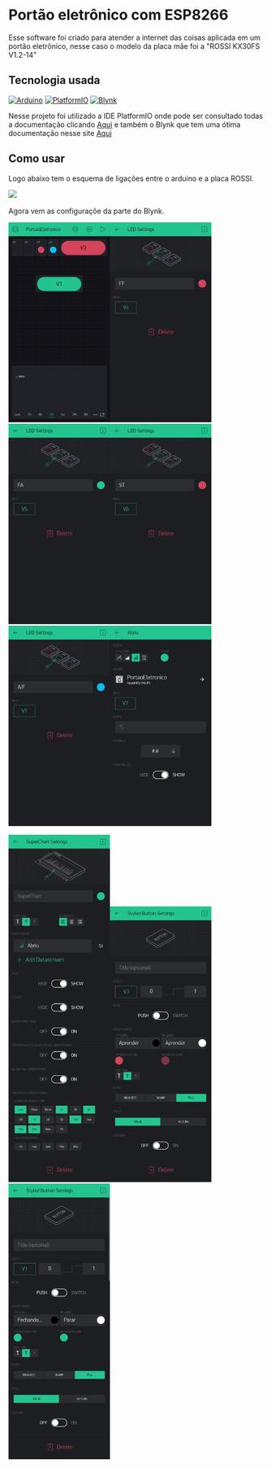 # Portão eletrônico com ESP8266

Esse software foi criado para atender a internet das coisas aplicada em um portão eletrônico, nesse caso o modelo da placa mãe foi a "ROSSI KX30FS V1.2-14" 

## Tecnologia usada

[![Arduino](https://img.shields.io/badge/-Arduino-008184?style=flat-square&logo=Arduino)](https://www.arduino.cc/)
[![PlatformIO](https://img.shields.io/badge/-PlatformIO-FF7F00?style=flat-square&logo=PlatformIO)](https://platformio.org/)
[![Blynk](https://img.shields.io/badge/-Blynk-1FD699?style=flat-square&logo=Blynk)](https://blynk.io/)

Nesse projeto foi utilizado a IDE PlatformIO onde pode ser consultado todas a documentação clicando [Aqui](https://platformio.org/platformio-ide) e também o Blynk que tem uma ótima documentação nesse site [Aqui](https://docs.blynk.cc/#intro)

## Como usar

Logo abaixo tem o esquema de ligações entre o arduino e a placa ROSSI.

[![](Doc/Esquema%20el%C3%A9trico%20nim.png?raw=true)](Doc/Esquema%20el%C3%A9trico.png?raw=true)

Agora vem as configuraçõe da parte do Blynk.

<img src="Doc/Blynk-1.jpg" width="200" /><img src="Doc/Blynk-2.jpg" width="200" /><img src="Doc/Blynk-3.jpg" width="200" /><img src="Doc/Blynk-4.jpg" width="200" /><img src="Doc/Blynk-5.jpg" width="200" /><img src="Doc/Blynk-9.jpg" width="200" />

<img src="Doc/Blynk-8.jpg" width="200" /><img src="Doc/Blynk-6.jpg" width="200" /><img src="Doc/Blynk-7.jpg" width="200" />
